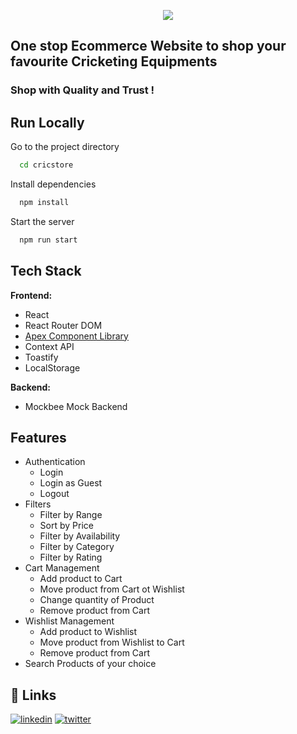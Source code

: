 <p align="center">
<img src="https://user-images.githubusercontent.com/90499683/178679101-0582725a-5bab-4b3b-97a9-86f9e571ee2d.png">
</img>
</p>
  
## One stop Ecommerce Website to shop your favourite Cricketing Equipments
### Shop with Quality and Trust !


## Run Locally

Go to the project directory

```bash
  cd cricstore
```

Install dependencies

```bash
  npm install
```

Start the server

```bash
  npm run start
```


## Tech Stack

**Frontend:** 

- React
- React Router DOM
- [Apex Component Library](https://apex-ui-p1.netlify.app/)
- Context API
- Toastify
- LocalStorage

**Backend:** 
- Mockbee Mock Backend


## Features

- Authentication
    - Login
    - Login as Guest
    - Logout
- Filters 
    - Filter by Range
    - Sort by Price
    - Filter by Availability
    - Filter by Category
    - Filter by Rating
- Cart Management 
    - Add product to Cart
    - Move product from Cart ot Wishlist
    - Change quantity of Product
    - Remove product from Cart
- Wishlist Management
    - Add product to Wishlist
    - Move product from Wishlist to Cart
    - Remove product from Cart
- Search Products of your choice

## 🔗 Links
[![linkedin](https://img.shields.io/badge/linkedin-0A66C2?style=for-the-badge&logo=linkedin&logoColor=white)](https://www.linkedin.com/in/atharva-bhanage-02/)
[![twitter](https://img.shields.io/badge/twitter-1DA1F2?style=for-the-badge&logo=twitter&logoColor=white)](https://twitter.com/AtharvaBhanage)


